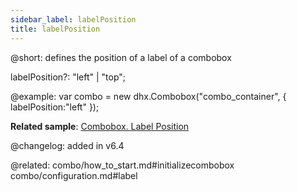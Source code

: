 ```yaml
---
sidebar_label: labelPosition
title: labelPosition
---          
```


@short: defines the position of a label of a combobox

labelPosition?: "left" | "top";

@example: 
var combo = new dhx.Combobox("combo_container", {
    labelPosition:"left"
});


**Related sample**: [Combobox. Label Position](https://snippet.dhtmlx.com/2936fray)

@changelog: added in v6.4

@related: 
combo/how_to_start.md#initializecombobox
combo/configuration.md#label